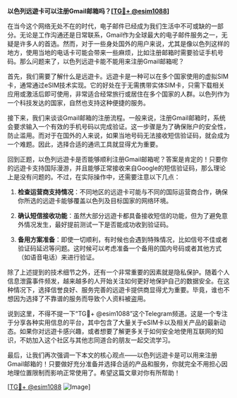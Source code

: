 **以色列远遊卡可以注册Gmail邮箱吗？[[TG💪+ @esim1088](https://t.me/s/esim1088)]**

在当今这个网络无处不在的时代，电子邮件已经成为我们生活中不可或缺的一部分。无论是工作沟通还是日常联系，Gmail作为全球最大的电子邮件服务之一，无疑是许多人的首选。然而，对于一些身处国外的用户来说，尤其是像以色列这样的地方，使用当地的电话卡可能会带来一些麻烦，比如注册邮箱时需要验证手机号码。那么问题来了，以色列远遊卡能不能用来注册Gmail邮箱呢？

首先，我们需要了解什么是远遊卡。远遊卡是一种可以在多个国家使用的虚拟SIM卡，通常通过eSIM技术实现。它的好处在于无需携带实体SIM卡，只需下载相关应用或激活后即可使用，非常适合经常旅行或居住在多个国家的人群。以色列作为一个科技发达的国家，自然也支持这种便捷的服务。

接下来，我们来谈谈Gmail邮箱的注册流程。一般来说，注册Gmail邮箱时，系统会要求输入一个有效的手机号码以完成验证。这一步骤是为了确保账户的安全性，防止滥用。而对于在国外的人来说，如果当地号码无法接收短信验证码，就会成为一个难题。因此，选择合适的通讯工具就显得尤为重要。

回到正题，以色列远遊卡是否能够顺利注册Gmail邮箱呢？答案是肯定的！只要你的远遊卡支持国际漫游，并且能够正常接收来自Google的短信验证码，那么理论上是没有问题的。不过，在实际操作中，还需要注意以下几点：

1. **检查运营商支持情况**：不同地区的远遊卡可能与不同的国际运营商合作，确保你所选的远遊卡能够覆盖以色列及目标国家的网络环境。
   
2. **确认短信接收功能**：虽然大部分远遊卡都具备接收短信的功能，但为了避免意外情况发生，最好提前测试一下是否能成功收到验证码。

3. **备用方案准备**：即使一切顺利，有时候也会遇到特殊情况，比如信号不佳或者验证码延迟等问题。这时候可以考虑准备一个备用的国内号码或者其他方式（如语音电话）来进行验证。

除了上述提到的技术细节之外，还有一个非常重要的因素就是隐私保护。随着个人信息泄露事件频发，越来越多的人开始关注如何更好地保护自己的数据安全。在这种情况下，选择信誉良好、服务完善的远遊卡提供商显得尤为重要。毕竟，谁也不想因为选择了不靠谱的服务而导致个人资料被盗用。

说到这里，不得不提一下“TG💪+ @esim1088”这个Telegram频道。这是一个专注于分享各种实用信息的平台，其中包含了大量关于eSIM卡以及相关产品的最新动态。如果你对远遊卡感兴趣，或者想要了解更多关于如何安全地使用互联网的知识，不妨加入这个社区与其他志同道合的朋友一起交流学习。

最后，让我们再次强调一下本文的核心观点——以色列远遊卡是可以用来注册Gmail邮箱的！只要做好充分准备并选择合适的产品和服务，你就完全不用担心因地理位置限制而影响正常使用了。希望这篇文章对你有所帮助！

[[TG💪+ @esim1088](https://t.me/s/esim1088) ![Image](https://i.postimg.cc/4NQfJmqS/Snipaste-2025-05-13-00-14-12.png)]